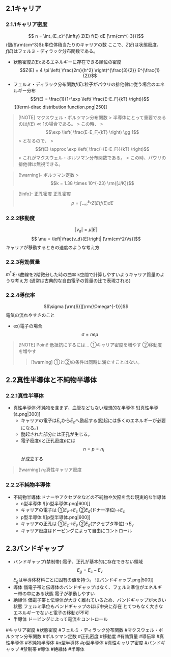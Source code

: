 ## $2.1$キャリア

### $2.1.1$キャリア密度
$$ n = \int_{E_c}^{\infty} Z(E) f(E) dE [\rm{cm^{-3}}]$$
(個/$\rm{cm^3}$):単位体積当たりのキャリアの数
ここで、$Z(E)$は状態密度、$f(E)$はフェルミ・ディラック分布関数である。
- 状態密度$Z(E)$:あるエネルギーに存在できる順位の密度
    $$Z(E) = 4 \pi \left( \frac{2m}{h^2} \right)^{\frac{3}{2}} E^{\frac{1}{2}}$$
- フェルミ・ディラック分布関数$f(E)$:粒子がパウリの排他律に従う場合のエネルギー分布
    $$f(E) = \frac{1}{1+\exp \left( \frac{E-E_F}{kT} \right)}$$
    ![[fermi-dirac distribution function.png|250]]
> [!NOTE] マクスウェル・ボルツマン分布関数
    > 半導体にとって重要であるのは$f(E) \ll 1$の場合である。
    > この時、
    > $$\exp \left( \frac{E-E_F}{kT} \right) \gg 1$$
    > となるので、
    > $$f(E) \approx \exp \left( \frac{-{E-E_F}}{kT} \right)$$
    > これがマクスウェル・ボルツマン分布関数である。
    > この時、パウリの排他律は無視できる。

> [!warning]- ボルツマン定数
    > $$k = 1.38 \times 10^{-23} \rm{[J/K]}$$

> [!info]- 正孔密度
> 正孔密度
> $$ p = \int_{-\infty}^{E_v} Z(E) f(E) dE $$


### $2.2.2$移動度
$$ |v_d| = \mu |E| $$
$$ \mu = \left|\frac{v_d}{E}\right| [\rm{cm^2/Vs}]$$
キャリアが移動するときの速度のような考え方


### $2.2.3$有効質量
$m^*$:E-k曲線を$2$階微分した時の曲率
k空間で計算しやすいようキャリア質量のような考え方
(通常は古典的な自由電子の質量の比で表現される)


### $2.2.4$導伝率
$$\sigma [\rm{S}][\rm{\Omega^{-1}}]$$
電気の流れやすさのこと
- ex)電子の場合
    $$\sigma = n e \mu$$

> [!NOTE] Point!
> 低抵抗にするには...
> ①キャリア密度を増やす
> ②移動度を増やす
> >[!warning] ①と②の条件は同時に満たすことはない。


## $2.2$真性半導体と不純物半導体

### $2.2.1$真性半導体
- 真性半導体:不純物を含まず、血管などもない理想的な半導体
    ![[真性半導体.png|300]]
    - キャリアの電子は$E_v$から$E_c$へ励起する(励起には多くのエネルギーが必要になる。)
    - 励起された部分には正孔が生じる。
    - 電子密度$n$と正孔密度$p$には
        $$n = p = n_i$$
        が成立する
>[!warning] $n_i$:真性キャリア密度


### $2.2.2$不純物半導体
- 不純物半導体:ドナーやアクセプタなどの不純物や欠陥を含む現実的な半導体
    - n型半導体
        ![[n型半導体.png|600]]
    - キャリアの電子は
            ①$E_v$→$E_c$
            ②$E_d$(ドナー準位)→$E_c$
    - p型半導体
        ![[p型半導体.png|600]]
    - キャリアの正孔は
            ①$E_c$→$E_v$
            ②$E_a$(アクセプタ準位)→$E_v$
    - キャリア密度はドーピングによって自由にコントロール


## $2.3$バンドギャップ
- バンドギャップ(禁制帯):電子、正孔が基本的に存在できない領域
$$E_g = E_c - E_v$$
$E_g$は半導体材料ごとに固有の値を持つ。
![[バンドギャップ.png|500]]
- 導体
    価電子帯と伝導体のバンドギャップはなく、フェルミ準位がエネルギー帯の中にある状態
    電子が移動しやすい
- 絶縁体
    価電子帯と伝導体が大きく離れているため、バンドギャップが大きい状態
    フェルミ準位もバンドギャップのほぼ中央に存在
    とてつもなく大きなエネルギーでないと電子の移動が不可
- 半導体
    ドーピングによって電流をコントロール


#キャリア密度 #状態密度 #フェルミ・ディラック分布関数 #マクスウェル・ボルツマン分布関数 #ボルツマン定数 #正孔密度 #移動度 #有効質量 #導伝率 #真性半導体 #不純物半導体 #n型半導体 #p型半導体 #真性キャリア密度 #バンドギャップ #禁制帯 #導体 #絶縁体 #半導体